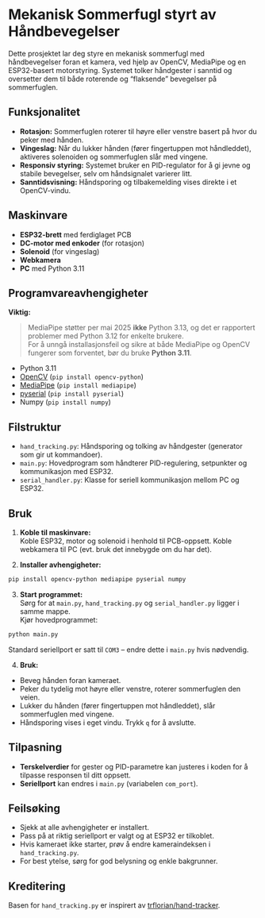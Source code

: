 # Mekanisk Sommerfugl styrt av Håndbevegelser

Dette prosjektet lar deg styre en mekanisk sommerfugl med håndbevegelser foran et kamera, ved hjelp av OpenCV, MediaPipe og en ESP32-basert motorstyring. Systemet tolker håndgester i sanntid og oversetter dem til både roterende og “flaksende” bevegelser på sommerfuglen.

## Funksjonalitet

- **Rotasjon:** Sommerfuglen roterer til høyre eller venstre basert på hvor du peker med hånden.
- **Vingeslag:** Når du lukker hånden (fører fingertuppen mot håndleddet), aktiveres solenoiden og sommerfuglen slår med vingene.
- **Responsiv styring:** Systemet bruker en PID-regulator for å gi jevne og stabile bevegelser, selv om håndsignalet varierer litt.
- **Sanntidsvisning:** Håndsporing og tilbakemelding vises direkte i et OpenCV-vindu.

## Maskinvare

- **ESP32-brett** med ferdiglaget PCB
- **DC-motor med enkoder** (for rotasjon)
- **Solenoid** (for vingeslag)
- **Webkamera**
- **PC** med Python 3.11

## Programvareavhengigheter

**Viktig:**  
> MediaPipe støtter per mai 2025 **ikke** Python 3.13, og det er rapportert problemer med Python 3.12 for enkelte brukere.  
> For å unngå installasjonsfeil og sikre at både MediaPipe og OpenCV fungerer som forventet, bør du bruke **Python 3.11**.

- Python 3.11
- [OpenCV](https://opencv.org/) (`pip install opencv-python`)
- [MediaPipe](https://developers.google.com/mediapipe) (`pip install mediapipe`)
- [pyserial](https://pythonhosted.org/pyserial/) (`pip install pyserial`)
- Numpy (`pip install numpy`)

## Filstruktur

- `hand_tracking.py`: Håndsporing og tolking av håndgester (generator som gir ut kommandoer).
- `main.py`: Hovedprogram som håndterer PID-regulering, setpunkter og kommunikasjon med ESP32.
- `serial_handler.py`: Klasse for seriell kommunikasjon mellom PC og ESP32.

## Bruk

1. **Koble til maskinvare:**  
   Koble ESP32, motor og solenoid i henhold til PCB-oppsett. Koble webkamera til PC (evt. bruk det innebygde om du har det).

2. **Installer avhengigheter:**  
```bash
pip install opencv-python mediapipe pyserial numpy
```


3. **Start programmet:**  
Sørg for at `main.py`, `hand_tracking.py` og `serial_handler.py` ligger i samme mappe.  
Kjør hovedprogrammet:
```bash
python main.py
```
Standard seriellport er satt til `COM3` – endre dette i `main.py` hvis nødvendig.

4. **Bruk:**  
- Beveg hånden foran kameraet.  
- Peker du tydelig mot høyre eller venstre, roterer sommerfuglen den veien.
- Lukker du hånden (fører fingertuppen mot håndleddet), slår sommerfuglen med vingene.
- Håndsporing vises i eget vindu. Trykk `q` for å avslutte.

## Tilpasning

- **Terskelverdier** for gester og PID-parametre kan justeres i koden for å tilpasse responsen til ditt oppsett.
- **Seriellport** kan endres i `main.py` (variabelen `com_port`).

## Feilsøking

- Sjekk at alle avhengigheter er installert.
- Pass på at riktig seriellport er valgt og at ESP32 er tilkoblet.
- Hvis kameraet ikke starter, prøv å endre kameraindeksen i `hand_tracking.py`.
- For best ytelse, sørg for god belysning og enkle bakgrunner.

## Kreditering

Basen for `hand_tracking.py` er inspirert av [trflorian/hand-tracker](https://github.com/trflorian/hand-tracker/blob/main/src/main.py).
